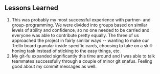 ## Lessons Learned

1. This was probably my most successful experience with partner- and group-programming. We were divided into groups based on similar levels of ability and confidence, so no one needed to be carried and everyone was able to contribute pretty equally.  The three of us approached the project in fairly similar ways -- wanting to make our Trello board granular inside specific cards, choosing to take on a skill-honing task instead of sticking to the easy things, etc.
1. My git-fu expanded significantly this time around and I was able to talk teammates successfully through a couple of minor git snafus.  Feeling good about my commit messages as well.